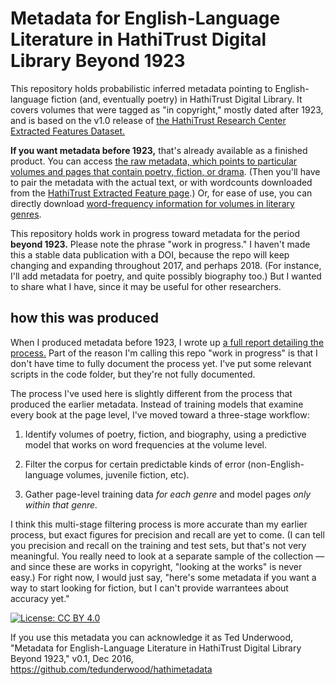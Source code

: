 Metadata for English-Language Literature in HathiTrust Digital Library Beyond 1923
==================================================================================

This repository holds probabilistic inferred metadata pointing to English-language fiction (and, eventually poetry) in HathiTrust Digital Library. It covers volumes that were tagged as "in copyright," mostly dated after 1923, and is based on the v1.0 release of [the HathiTrust Research Center Extracted Features Dataset.](https://wiki.htrc.illinois.edu/display/COM/Extracted+Features+Dataset)

**If you want metadata before 1923,** that's already available as a finished product. You can access [the raw metadata, which points to particular volumes and pages that contain poetry, fiction, or drama](https://figshare.com/articles/Page_Level_Genre_Metadata_for_English_Language_Volumes_in_HathiTrust_1700_1922/1279201). (Then you'll have to pair the metadata with the actual text, or with wordcounts downloaded from the [HathiTrust Extracted Feature page](https://wiki.htrc.illinois.edu/display/COM/Extracted+Features+Dataset).) Or, for ease of use, you can directly download [word-frequency information for volumes in literary genres](https://wiki.htrc.illinois.edu/display/COM/Word+Frequencies+in+English-Language+Literature%2C+1700-1922).

This repository holds work in progress toward metadata for the period **beyond 1923.** Please note the phrase "work in progress." I haven't made this a stable data publication with a DOI, because the repo will keep changing and expanding throughout 2017, and perhaps 2018. (For instance, I'll add metadata for poetry, and quite possibly biography too.) But I wanted to share what I have, since it may be useful for other researchers.

how this was produced
---------------------
When I produced metadata before 1923, I wrote up [a full report detailing the process.](https://figshare.com/articles/Understanding_Genre_in_a_Collection_of_a_Million_Volumes_Interim_Report/12812) Part of the reason I'm calling this repo "work in progress" is that I don't have time to fully document the process yet. I've put some relevant scripts in the code folder, but they're not fully documented.

The process I've used here is slightly different from the process that produced the earlier metadata. Instead of training models that examine every book at the page level, I've moved toward a three-stage workflow:

1. Identify volumes of poetry, fiction, and biography, using a predictive model that works on word frequencies at the volume level.

2. Filter the corpus for certain predictable kinds of error (non-English-language volumes, juvenile fiction, etc).

3. Gather page-level training data *for each genre* and model pages *only within that genre.*

I think this multi-stage filtering process is more accurate than my earlier process, but exact figures for precision and recall are yet to come. (I can tell you precision and recall on the training and test sets, but that's not very meaningful. You really need to look at a separate sample of the collection — and since these are works in copyright, "looking at the works" is never easy.) For right now, I would just say, "here's some metadata if you want a way to start looking for fiction, but I can't provide warrantees about accuracy yet." 

[![License: CC BY 4.0](https://licensebuttons.net/l/by/4.0/80x15.png)](http://creativecommons.org/licenses/by/4.0/)

If you use this metadata you can acknowledge it as Ted Underwood, "Metadata for English-Language Literature in HathiTrust Digital Library Beyond 1923," v0.1, Dec 2016, https://github.com/tedunderwood/hathimetadata




